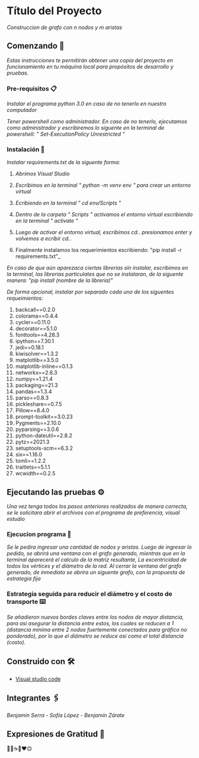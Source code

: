 # Título del Proyecto

_Construccion de grafo con n nodos y m aristas_

## Comenzando 🚀

_Estas instrucciones te permitirán obtener una copia del proyecto en funcionamiento en tu máquina local para propósitos de desarrollo y pruebas._


### Pre-requisitos 📋

_Instalar el programa python 3.0 en caso de no tenerlo en nuestro computador_

_Tener powershell como administrador. En caso de no tenerlo, ejecutamos como administrador y escribiremos lo siguente en la terminal de powershell: " Set-ExecutionPolicy Unrestricted "_ 


### Instalación 🔧

_Instalar requirements.txt de la siguente forma:_

1. _Abrimos Visual Studio_

2. _Escribimos en la terminal " python -m venv env " para crear un entorno virtual_

3. _Ecribiendo en la terminal " cd env/Scripts "_

4. _Dentro de la carpeta " Scripts " activamos el entorno virtual escribiendo en la terminal " activate "_ 

5. _Luego de activar el entorno virtual, escribimos cd.. presionamos enter y volvemos a ecribir cd.._

5. Finalmente instalamos los requerimientos escribiendo: "pip install -r requirements.txt"_

_En caso de que aún aparezaca ciertas librerias sin instalar, escribimos en la terminal, las librerias particulates que no se instalaran, de la siguente manera: "pip install (nombre de la libreria)"_

_De forma opcional, instalar por separado cada uno de los siguentes requeimientos:_

1. backcall==0.2.0
2. colorama==0.4.4
3. cycler==0.11.0
4. decorator==5.1.0
5. fonttools==4.28.3
6. ipython==7.30.1
7. jedi==0.18.1
8. kiwisolver==1.3.2
9. matplotlib==3.5.0
10. matplotlib-inline==0.1.3
11. networkx==2.6.3
12. numpy==1.21.4
13. packaging==21.3
14. pandas==1.3.4
15. parso==0.8.3
16. pickleshare==0.7.5
17. Pillow==8.4.0
18. prompt-toolkit==3.0.23
19. Pygments==2.10.0
20. pyparsing==3.0.6
21. python-dateutil==2.8.2
22. pytz==2021.3
23. setuptools-scm==6.3.2
24. six==1.16.0
25. tomli==1.2.2
26. traitlets==5.1.1
27. wcwidth==0.2.5


## Ejecutando las pruebas ⚙️

_Una vez tenga todos los pasos anteriores realizados de manera correcta, se le solicitara abrir el archivos con el programa de preferencia, visual estudio_

### Ejecucion programa 🔩

_Se le pedira ingresar una cantidad de nodos y aristas. Luego de ingresar lo pedido, se abrirá una ventana con el grafo generado, mientras que en la terminal aparecerá el calculo de la matriz resultante, La excentricidad de todos los vértices y el diámetro de la red. Al cerrar la ventana del grafo generado, de inmediato se abrira un siguente grafo, con la propuesta de estrategia fija_

### Estrategia seguida para reducir el diámetro y el costo de transporte ⌨️

_Se añadieron nuevos bordes claves entre los nodos de mayor distancia, para asi asegurar la distancia entre estos, los cuales se reducen a 1 (distancia mínima entre 2 nodos fuertemente conectados para gráfico no ponderado), por lo que el diámetro se reduce así como el total distancia (costo)._

## Construido con 🛠️

* [Visual studio code](https://code.visualstudio.com)

## Integrantes 🖇️
_Benjamín Serra -_
_Sofía López -_
_Benjamín Zárate_


## Expresiones de Gratitud 🎁

 📢🍺☕🤓❤️😊
